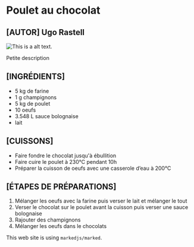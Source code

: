 # Poulet au chocolat
## [AUTOR] Ugo Rastell

![This is a alt text.](https://assets.afcdn.com/recipe/20210108/117054_w768h583c1cx3000cy2000cxb6000cyb4000.webp/poulet-aux-chocolat.jpg "Miam 😋")

Petite description


## [INGRÉDIENTS]
* 5 kg de farine
* 1 g champignons
* 5 kg de poulet
* 10 oeufs
* 3.548 L sauce bolognaise
* lait

## [CUISSONS]

* Faire fondre le chocolat jusqu'à ébullition
* Faire cuire le poulet à 230°C pendant 10h
* Préparer la cuisson de oeufs avec une casserole d’eau à 200°C

## [ÉTAPES DE PRÉPARATIONS]
1. Mélanger les oeufs avec la farine puis verser le lait et mélanger le tout
2. Verser le chocolat sur le poulet avant la cuisson puis verser une sauce bolognaise
3. Rajouter des champignons
4. Mélanger les oeufs dans le chocolats   

This web site is using `markedjs/marked`.

